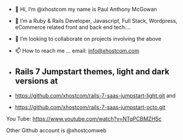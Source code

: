 - 👋 Hi, I’m @xhostcom my name is Paul Anthony McGowan
- 👀 I’m a Ruby & Rails Developer, Javascript, Full Stack, Wordpress, eCommerce related front and back end tech....
- 💞️ I’m looking to collaborate on projects involving the above
- 📫 How to reach me ... email: info@xhostcom.com
- ## Rails 7 Jumpstart themes, light and dark versions at ##

- https://github.com/xhostcom/rails-7-saas-jumpstart-light.git
  and
- https://github.com/xhostcom/rails-7-saas-jumpstart-octo.git

You Tube: https://www.youtube.com/watch?v=NTqPCBMZH5c

Other Github account is @xhostcomweb

<!---
xhostcom/xhostcom is a ✨ special ✨ repository because its `README.md` (this file) appears on your GitHub profile.
You can click the Preview link to take a look at your changes.
--->
